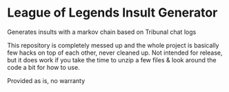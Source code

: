 # League of Legends Insult Generator
Generates insults with a markov chain based on Tribunal chat logs

This repository is completely messed up and the whole project is basically few hacks on top of each other, never cleaned up.
Not intended for release, but it does work if you take the time to unzip a few files & look around the code a bit for how to use.

Provided as is, no warranty